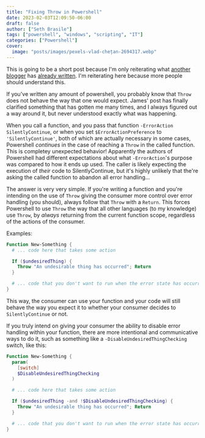 ```yaml
---
title: "Fixing Throw in Powershell"
date: 2023-02-03T12:09:50-06:00
draft: false
author: ["Seth Brasile"]
tags: ["powershell", "windows", "scripting", "IT"]
categories: ["Powershell"]
cover:
  image: "posts/images/pexels-vlad-chețan-2694317.webp"
---
```


This is going to be a short post because I'm only reiterating what [another blogger](https://jamesone111.wordpress.com/) has
[already written](https://jamesone111.wordpress.com/2019/01/30/powershell-dont-just-throw/). I'm reiterating here because more people should understand this.

If you've written any amount of powershell, you probably know that `Throw` does not behave the way that one would expect. James' post has finally clarified
something that has gotten me many times, and I always figured out a way around it, but never understood exactly what was happening.

When you call a function, and you pass that function `-ErrorAction SilentlyContinue`, or when you set `$ErrorActionPreference` to `'SilentlyContinue'`, both of
which are actually necessary in some cases, Powershell _continues_ in the case of reaching a `Throw` in the called function. This is completey unexpected
behavior! Apparently the authors of Powershell had different expectations about what `-ErrorAction`'s purpose was compared to how it ends up used. The caller
is likely expecting the execution of _their_ code to SilentlyContinue, but it's highly unlikely that the're asking the called function to abandon all error
handling...

The answer is very very simple. If you're writing a function and you're intending on the use of `Throw` giving the consumer more control over error
handling (you should), always follow that `Throw` with a `Return`. This forces Powershell to use `Throw` the way that all other languages (to my knowledge)
use `Throw`, by _always_ returning from the current function scope, regardless of the actions of the consumer.

Examples:

```powershell
Function New-Something {
  # ... code here that takes some action

  If ($undesiredThing) {
    Throw "An undesirable thing has occurred"; Return
  }

  # ... code that you don't want to run when the error state has occurred
}
```

This way, the consumer can use your function and your code will still behave the way you expect it to whether your consumer decides to `SilentlyContinue`
or not.

If you truly intend on giving your consumer the ability to disable error handling within your function, there are more intentional and communicative ways
to do it, such as something like a `-DisableUndesiredThingChecking` switch, like this:

```powershell
Function New-Something {
  param(
    [switch]
    $DisableUndesiredThingChecking
  )

  # ... code here that takes some action

  If ($undesiredThing -and !$DisableUndesiredThingChecking) {
    Throw "An undesirable thing has occurred"; Return
  }

  # ... code that you don't want to run when the error state has occurred
}
```
